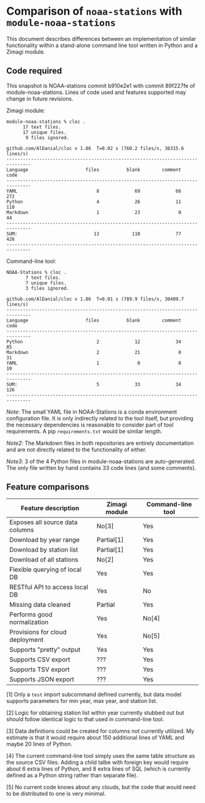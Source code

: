 # Comparison of `noaa-stations` with `module-noaa-stations`

This document describes differences between an implementation of 
similar functionality within a stand-alone command line tool written
in Python and a Zimagi module.

## Code required 

This snapshot is NOAA-stations commit b910e2e1 with commit 89f227fe of
module-noaa-stations.  Lines of code used and features supported may
change in future revisions.

Zimagi module:

```
module-noaa-stations % cloc .
      17 text files.
      17 unique files.
       9 files ignored.

github.com/AlDanial/cloc v 1.86  T=0.02 s (760.2 files/s, 36315.6 lines/s)
-------------------------------------------------------------------------------
Language                     files          blank        comment           code
-------------------------------------------------------------------------------
YAML                             8             69             66            272
Python                           4             26             11            110
Markdown                         1             23              0             44
-------------------------------------------------------------------------------
SUM:                            13            118             77            426
-------------------------------------------------------------------------------
```

Command-line tool:

```
NOAA-Stations % cloc .
       7 text files.
       7 unique files.
       3 files ignored.

github.com/AlDanial/cloc v 1.86  T=0.01 s (789.9 files/s, 30489.7 lines/s)
-------------------------------------------------------------------------------
Language                     files          blank        comment           code
-------------------------------------------------------------------------------
Python                           2             12             34             85
Markdown                         2             21              0             31
YAML                             1              0              0             10
-------------------------------------------------------------------------------
SUM:                             5             33             34            126
-------------------------------------------------------------------------------
```

*Note*: The small YAML file in NOAA-Stations is a conda environment 
configuration file.  It is only indirectly related to the tool itself,
but providing the necessary dependencies is reasonable to consider part
of tool requirements.  A pip `requirements.txt` would be similar length.

*Note2*: The Markdown files in both repositories are entirely documentation
and are not directly related to the functionality of either.

*Note3*: 3 of the 4 Python files in module-noaa-stations are auto-generated.
The only file written by hand contains 33 code lines (and some comments).

## Feature comparisons

| Feature description             | Zimagi module | Command-line tool 
|---------------------------------|---------------|------------------
| Exposes all source data columns | No[3]         | Yes
| Download by year range          | Partial[1]    | Yes
| Download by station list        | Partial[1]    | Yes
| Download of all stations        | No[2]         | Yes
| Flexible querying of local DB   | Yes           | Yes
| RESTful API to access local DB  | Yes           | No
| Missing data cleaned            | Partial       | Yes
| Performs good normalization     | Yes           | No[4]
| Provisions for cloud deployment | Yes           | No[5]
| Supports "pretty" output        | Yes           | Yes
| Supports CSV export             | ???           | Yes
| Supports TSV export             | ???           | Yes
| Supports JSON export            | ???           | Yes


[1] Only a `test` import subcommand defined currently, but data model 
supports parameters for min year, max year, and station list.

[2] Logic for obtaining station list within year currently stubbed out
but should follow identical logic to that used in command-line tool.

[3] Data definitions could be created for columns not currently utilized.
My estimate is that it would require about 150 additional lines of YAML
and maybe 20 lines of Python.

[4] The current command-line tool simply uses the same table structure
as the source CSV files.  Adding a child talbe with foreign key would 
require about 6 extra lines of Python, and 8 extra lines of SQL (which
is currently defined as a Python string rather than separate file).

[5] No current code knows about any clouds, but the code that would need
to be distributed to one is very minimal. 


